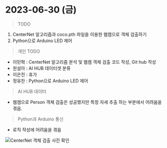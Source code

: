 # 2023-06-30 (금)

> TODO
1. CenterNet 알고리즘과 coco.pth 파일을 이용한 웹캠으로 객체 검출하기
2. Python으로 Arduino LED 제어

> 개인 TODO
- 이민혁 : CenterNet 알고리즘 분석 및 웹캠 객체 검출 코드 작성, Git hub 작성
- 원설아 : AI HUB 데이터셋 분류
- 이은전 : 휴가
- 정유찬 : Python으로 Arduino LED 제어

> AI HUB 데이터
- 웹캠으로 Person 객체 검출은 성공했지만 특정 자세 추출 하는 부분에서 어려움을 겪음.
> Python과 Arduino 통신
- 로직 작성에 어려움을 겪음

![CenterNet 객체 검출 사진 확인]()
